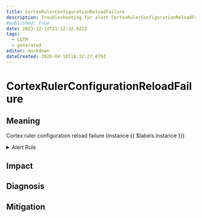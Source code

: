 ```yaml
---
title: CortexRulerConfigurationReloadFailure
description: Troubleshooting for alert CortexRulerConfigurationReloadFailure
#published: true
date: 2023-12-12T21:12:32.022Z
tags: 
  - LGTM
  - generated
editor: markdown
dateCreated: 2020-04-10T18:32:27.079Z
---
```


# CortexRulerConfigurationReloadFailure

## Meaning
[//]: # "Short paragraph that explains what the alert means"
Cortex ruler configuration reload failure (instance {{ $labels.instance }})

<details>
  <summary>Alert Rule</summary>

{{% rule "cortex/coretex-internal.yml" "CortexRulerConfigurationReloadFailure" %}}

<!-- Rule when generated

```yaml
alert: CortexRulerConfigurationReloadFailure
expr: cortex_ruler_config_last_reload_successful != 1
for: 0m
labels:
    severity: warning
annotations:
    summary: Cortex ruler configuration reload failure (instance {{ $labels.instance }})
    description: |-
        Cortex ruler configuration reload failure (instance {{ $labels.instance }})
          VALUE = {{ $value }}
          LABELS = {{ $labels }}
    runbook: https://github.com/srerun/prometheus-alerts/blob/main/content/runbooks/coretex-internal/CortexRulerConfigurationReloadFailure.md

```

-->

</details>


## Impact
[//]: # "What could / will happen if the alert is not addressed"



## Diagnosis
[//]: # "Steps to take to identify the cause of the problem"



## Mitigation
[//]: # "The steps necessary to resolve the alert"
